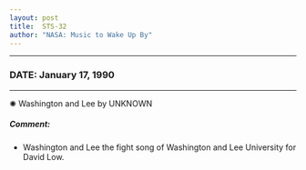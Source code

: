 ```yaml
---
layout: post
title:  STS-32
author: "NASA: Music to Wake Up By"
---
```


----
### DATE: January 17, 1990
----
✺ Washington and Lee by UNKNOWN

##### Comment:
* Washington and Lee the fight song of Washington and Lee University for David Low.
